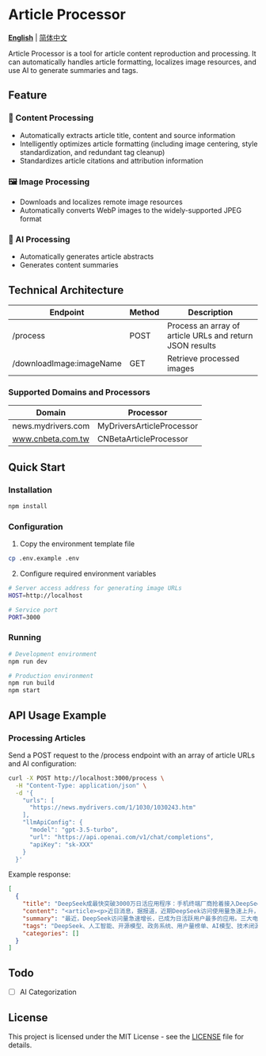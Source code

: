 # Article Processor

**[English](README.md)** | [简体中文](README_zh-CN.md)

Article Processor is a tool for article content reproduction and processing. It can automatically handles article formatting, localizes image resources, and use AI to generate summaries and tags.

## Feature

### 📝 Content Processing

* Automatically extracts article title, content and source information
* Intelligently optimizes article formatting (including image centering, style standardization, and redundant tag cleanup)
* Standardizes article citations and attribution information

### 🖼️ Image Processing

* Downloads and localizes remote image resources
* Automatically converts WebP images to the widely-supported JPEG format

### 🤖 AI Processing

* Automatically generates article abstracts
* Generates content summaries

## Technical Architecture

| Endpoint                 | Method | Description                                              |
| ------------------------ | ------ | -------------------------------------------------------- |
| /process                 | POST   | Process an array of article URLs and return JSON results |
| /downloadImage:imageName | GET    | Retrieve processed images                                |

### Supported Domains and Processors

| Domain             | Processor                 |
| ------------------ | ------------------------- |
| news.mydrivers.com | MyDriversArticleProcessor |
| www.cnbeta.com.tw  | CNBetaArticleProcessor    |

## Quick Start

### Installation

```bash
npm install
```

### Configuration

1. Copy the environment template file

```bash
cp .env.example .env
```

2. Configure required environment variables 

```bash
# Server access address for generating image URLs
HOST=http://localhost

# Service port
PORT=3000
```

### Running

```bash
# Development environment
npm run dev

# Production environment
npm run build
npm start
```

## API Usage Example

### Processing Articles

Send a POST request to the /process endpoint with an array of article URLs and AI configuration:

```bash
curl -X POST http://localhost:3000/process \
  -H "Content-Type: application/json" \
  -d '{
    "urls": [
      "https://news.mydrivers.com/1/1030/1030243.htm"
    ],
    "llmApiConfig": {
      "model": "gpt-3.5-turbo",
      "url": "https://api.openai.com/v1/chat/completions", 
      "apiKey": "sk-XXX"
    }
  }'
```

Example response:

```json
[
  {
    "title": "DeepSeek成最快突破3000万日活应用程序：手机终端厂商抢着接入DeepSeek",
    "content": "<article><p>近日消息，据报道，近期DeepSeek访问使用量急速上升，<span><strong>已经成为目前最快突破3000万日活跃用户量的应用程序。</strong></span></p><p>与此同时，<strong>三家基础电信企业已全面接入国产开源大模型DeepSeek，手机、PC等终端厂商也在积极拥抱DeepSeek，</strong>一些地方政府也开始在政务系统部署DeepSeek。</p><p>比如深圳龙岗区政务服务和数据管理局已经在上线了Deepseek-R1全尺寸模型，成为广东首个在政务信创环境下部署该模型的政府部门单位。</p><p>业内人士表示，DeepSeek的开源模式大幅降低了人工智能进入各行业的门槛，相关的政府和企业级应用有望出现裂变式增长。</p><p>截至目前，在国内市场，DeepSeek直接刷新了豆包、Kimi和文心一言等国内大模型的用户量榜单，2025年1月，DeepSeek月均活跃用户数跃居第一。</p><p>据了解，DeepSeek以3%的成本做出了接近ChatGPT o1水平的模型。低成本便可调校出足够好的AI模型，也让技术闭源的OpenAI和用昂贵算力及CUDA生态拉高壁垒的英伟达神话不攻自破，DeepSeek的成功，让硅谷高管对算力不计成本的投入，一度集体遭到了投资者的质疑。</p>                        <footer>自 快科技</footer></article>",
    "summary": "最近，DeepSeek访问量急速增长，已成为日活跃用户最多的应用。三大电信企业和终端厂商纷纷接入DeepSeek，政府部门也开始部署。深圳龙岗区政务局率先上线DeepSeek-R1模型，成为广东首个政府单位采用该模型。DeepSeek的开源模式降低了AI应用门槛，预计政企级应用将大幅增长。在国内市场，DeepSeek已超越其他大模型，2025年1月成为月活跃用户最多的模型。其低成本和高性能令人印象深刻，挑战了传统AI公司的壁垒，引起了投资者的关注。",
    "tags": "DeepSeek、人工智能、开源模型、政务系统、用户量榜单、AI模型、技术闭源",
    "categories": []
  }
]
```

## Todo

- [ ] AI Categorization

## License

This project is licensed under the MIT License - see the [LICENSE](LICENSE) file for details.